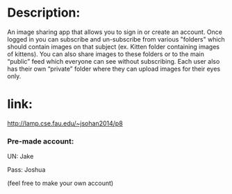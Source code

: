 # Description: 
An image sharing app that allows you to sign in or create an account. Once logged in you can subscribe and un-subscribe from various "folders" which should contain images on that subject (ex. Kitten folder containing images of kittens). You can also share images to these folders or to the main “public” feed which everyone can see without subscribing. Each user also has their own “private” folder where they can upload images for their eyes only.

# link: 
http://lamp.cse.fau.edu/~jsohan2014/p8

### Pre-made account:
UN: Jake

Pass: Joshua

(feel free to make your own account)

